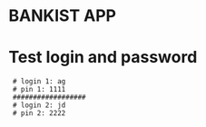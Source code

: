 # BANKIST APP

   # Test login and password
     # login 1: ag
     # pin 1: 1111
     ##################
     # login 2: jd
     # pin 2: 2222
